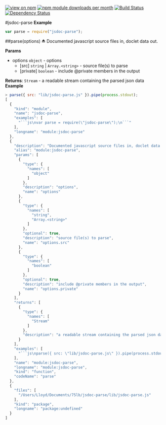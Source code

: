 [![view on npm](http://img.shields.io/npm/v/jsdoc-parse.svg)](https://www.npmjs.org/package/jsdoc-parse)
[![npm module downloads per month](http://img.shields.io/npm/dm/jsdoc-parse.svg)](https://www.npmjs.org/package/jsdoc-parse)
[![Build Status](https://travis-ci.org/75lb/jsdoc-parse.svg?branch=master)](https://travis-ci.org/75lb/jsdoc-parse)
[![Dependency Status](https://david-dm.org/75lb/jsdoc-parse.svg)](https://david-dm.org/75lb/jsdoc-parse)

<a name="module_jsdoc-parse"></a>
#jsdoc-parse
**Example**  
```js
var parse = require("jsdoc-parse");
```

<a name="module_jsdoc-parse"></a>
##parse(options) ⏏
Documented javascript source files in, doclet data out.

**Params**

- options `object` - options
  - [src] `string` | `Array.<string>` - source file(s) to parse
  - [private] `boolean` - include @private members in the output

**Returns**: `Stream` - a readable stream containing the parsed json data  
**Example**  
```js
> parse({ src: "lib/jsdoc-parse.js" }).pipe(process.stdout);
[
  {
    "kind": "module",
    "name": "jsdoc-parse",
    "examples": [
      "```js\nvar parse = require(\"jsdoc-parse\");\n```"
    ],
    "longname": "module:jsdoc-parse"
  },
  {
    "description": "Documented javascript source files in, doclet data out.",
    "alias": "module:jsdoc-parse",
    "params": [
      {
        "type": {
          "names": [
            "object"
          ]
        },
        "description": "options",
        "name": "options"
      },
      {
        "type": {
          "names": [
            "string",
            "Array.<string>"
          ]
        },
        "optional": true,
        "description": "source file(s) to parse",
        "name": "options.src"
      },
      {
        "type": {
          "names": [
            "boolean"
          ]
        },
        "optional": true,
        "description": "include @private members in the output",
        "name": "options.private"
      }
    ],
    "returns": [
      {
        "type": {
          "names": [
            "Stream"
          ]
        },
        "description": "a readable stream containing the parsed json data"
      }
    ],
    "examples": [
      "```js\nparse({ src: \"lib/jsdoc-parse.js\" }).pipe(process.stdout);\n```"
    ],
    "name": "module:jsdoc-parse",
    "longname": "module:jsdoc-parse",
    "kind": "function",
    "codeName": "parse"
  },
  {
    "files": [
      "/Users/Lloyd/Documents/75lb/jsdoc-parse/lib/jsdoc-parse.js"
    ],
    "kind": "package",
    "longname": "package:undefined"
  }
]
```

